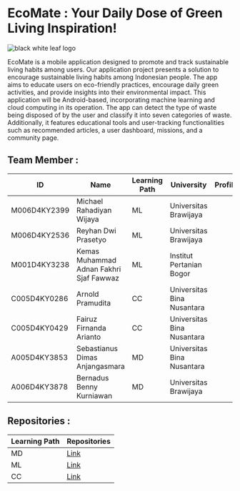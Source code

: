 # EcoMate : Your Daily Dose of Green Living Inspiration!

![black white leaf logo](https://github.com/BangkitEcomateCapstoneProject/.github/assets/118869965/94ca27da-11bc-42f5-8546-f001621cc08e)

EcoMate is a mobile application designed to promote and track sustainable living habits among users. Our application project presents a solution to encourage sustainable living habits among Indonesian people. The app aims to educate users on eco-friendly practices, encourage daily green activities, and provide insights into their environmental impact. This application will be Android-based, incorporating machine learning and cloud computing in its operation. The app can detect the type of waste being disposed of by the user and classify it into seven categories of waste. Additionally, it features educational tools and user-tracking functionalities such as recommended articles, a user dashboard, missions, and a community page.

## Team Member : 
| ID  | Name | Learning Path | University | Profile |
| ------------- | ------------- | ------------- | ------------- | ------------- | 
| M006D4KY2399  | Michael Rahadiyan Wijaya   | ML | Universitas Brawijaya |
| M006D4KY2536  | Reyhan Dwi Prasetyo  | ML | Universitas Brawijaya | 
| M001D4KY3238  | Kemas Muhammad Adnan Fakhri Sjaf Fawwaz  | ML | Institut Pertanian Bogor |
| C005D4KY0286  | Arnold Pramudita  | CC | Universitas Bina Nusantara | 
| C005D4KY0429  | Fairuz Firnanda Arianto  | CC | Universitas Bina Nusantara | 
| A005D4KY3853  | Sebastianus Dimas Anjangasmara| MD | Universitas Bina Nusantara | 
| A006D4KY3878  | Bernadus Benny Kurniawan  | MD | Universitas Brawijaya | 

## Repositories : 
| Learning Path | Repositories |
| ------------- | ------------- |
| MD | [Link](https://github.com/BangkitEcomateCapstoneProject/Mobile-Development)  |
| ML  | [Link](https://github.com/BangkitEcomateCapstoneProject/Machine-Learning)  |
| CC  | [Link](https://github.com/BangkitEcomateCapstoneProject/Cloud-Computing) |
